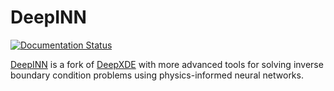 # DeepINN

[![Documentation Status](https://readthedocs.org/projects/deepinn/badge/?version=latest)](https://deepinn.readthedocs.io/en/latest/?badge=latest)

[DeepINN](https://github.com/praksharma/DeepINN) is a fork of [DeepXDE](https://deepxde.readthedocs.io/en/latest/index.html) with more advanced tools for solving inverse boundary condition problems using physics-informed neural networks.



